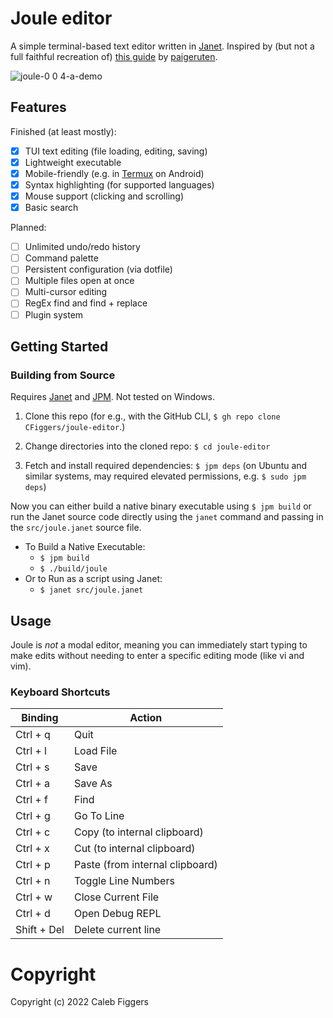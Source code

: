 # Joule editor

A simple terminal-based text editor written in [Janet](janet-lang/janet). Inspired by (but not a full faithful recreation of) [this guide](https://viewsourcecode.org/snaptoken/kilo/index.html) by [paigeruten](https://github.com/paigeruten).

![joule-0 0 4-a-demo](https://user-images.githubusercontent.com/55862180/210149130-076b412a-f1ae-4b55-8507-ce3e9980d85a.gif)

## Features

Finished (at least mostly):
- [x] TUI text editing (file loading, editing, saving)
- [x] Lightweight executable
- [x] Mobile-friendly (e.g. in [Termux](https://termux.dev/en/) on Android)
- [x] Syntax highlighting (for supported languages)
- [x] Mouse support (clicking and scrolling)
- [x] Basic search

Planned:
- [ ] Unlimited undo/redo history
- [ ] Command palette
- [ ] Persistent configuration (via dotfile)
- [ ] Multiple files open at once
- [ ] Multi-cursor editing
- [ ] RegEx find and find + replace
- [ ] Plugin system

## Getting Started 

### Building from Source

Requires [Janet](https://www.github.com/janet-lang/janet) and [JPM](https://www.github.com/janet-lang/jpm). Not tested on Windows.

1. Clone this repo (for e.g., with the GitHub CLI, `$ gh repo clone CFiggers/joule-editor`.)

2. Change directories into the cloned repo: `$ cd joule-editor`

3. Fetch and install required dependencies: `$ jpm deps` (on Ubuntu and similar systems, may required elevated permissions, e.g. `$ sudo jpm deps`)

Now you can either build a native binary executable using `$ jpm build` or run the Janet source code directly using the `janet` command and passing in the `src/joule.janet` source file.

- To Build a Native Executable:
    - `$ jpm build`
    - `$ ./build/joule`
- Or to Run as a script using Janet:
    - `$ janet src/joule.janet`

## Usage

Joule is *not* a modal editor, meaning you can immediately start typing to make edits without needing to enter a specific editing mode (like vi and vim). 

### Keyboard Shortcuts

| Binding     | Action                          |
| ----------- | ------------------------------- |
| Ctrl + q    | Quit                            |
| Ctrl + l    | Load File                       |
| Ctrl + s    | Save                            |
| Ctrl + a    | Save As                         |
| Ctrl + f    | Find                            |
| Ctrl + g    | Go To Line                      |
| Ctrl + c    | Copy (to internal clipboard)    |
| Ctrl + x    | Cut (to internal clipboard)     |
| Ctrl + p    | Paste (from internal clipboard) |
| Ctrl + n    | Toggle Line Numbers             |
| Ctrl + w    | Close Current File              |
| Ctrl + d    | Open Debug REPL                 |
| Shift + Del | Delete current line             |

# Copyright

Copyright (c) 2022 Caleb Figgers